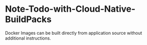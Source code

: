 # Note-Todo-with-Cloud-Native-BuildPacks
Docker Images can be built directly from application source without additional instructions.
